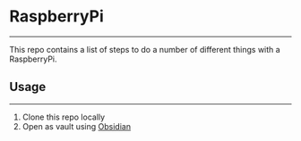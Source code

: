 # RaspberryPi
---
This repo contains a list of steps to do a number of different things with a RaspberryPi.

## Usage
---
1. Clone this repo locally
2. Open as vault using [Obsidian](https://obsidian.md/)
